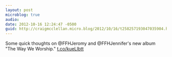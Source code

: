 ```yaml
---
layout: post
microblog: true
audio: 
date: 2012-10-16 12:24:47 -0500
guid: http://craigmcclellan.micro.blog/2012/10/16/t258257193047035904.html
---
```

Some quick thoughts on @FFHJeromy and @FFHJennifer's new album "The Way We Worship."  [t.co/kueLlbtt](http://t.co/kueLlbtt)
